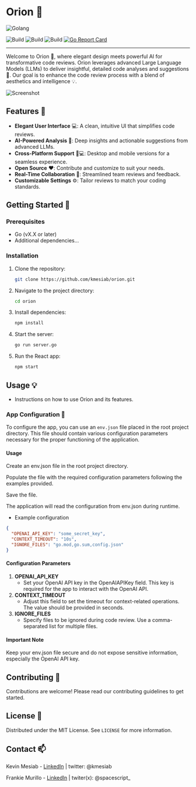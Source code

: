 # Orion 🌌

![Golang](https://img.shields.io/badge/Go-00add8.svg?labelColor=171e21&style=for-the-badge&logo=go)

![Build](https://github.com/kmesiab/orion/actions/workflows/go-build.yml/badge.svg)
![Build](https://github.com/kmesiab/orion/actions/workflows/go-lint.yml/badge.svg)
![Build](https://github.com/kmesiab/orion/actions/workflows/go-test.yml/badge.svg)
[![Go Report Card](https://goreportcard.com/badge/github.com/kmesiab/orion)](https://goreportcard.com/report/github.com/kmesiab/orion)

---

Welcome to Orion 🚀, where elegant design meets powerful AI for transformative
code reviews. Orion leverages advanced Large Language Models (LLMs) to deliver
insightful, detailed code analyses and suggestions 🧠. Our goal is to enhance the
code review process with a blend of aesthetics and intelligence 💡.

![Screenshot](https://github.com/kmesiab/orion/assets/161768/6501c7a5-d49d-41ed-9489-36fa53e0ee3f "Screenshot showing diff view")

## Features 🌟

- **Elegant User Interface** 💻: A clean, intuitive UI that simplifies code
  reviews.
- **AI-Powered Analysis** 🤖: Deep insights and actionable suggestions from
  advanced LLMs.
- **Cross-Platform Support** 📱💻: Desktop and mobile versions for a seamless
  experience.
- **Open Source** ❤️: Contribute and customize to suit your needs.
- **Real-Time Collaboration** 🤝: Streamlined team reviews and feedback.
- **Customizable Settings** ⚙️: Tailor reviews to match your coding standards.

## Getting Started 🚀

### Prerequisites

- Go (vX.X or later)
- Additional dependencies...

### Installation

1. Clone the repository:

   ```bash
   git clone https://github.com/kmesiab/orion.git
   ```

2. Navigate to the project directory:

   ```bash
   cd orion
   ```

3. Install dependencies:

   ```bash
   npm install
   ```

4. Start the server:

   ```bash
   go run server.go
   ```

5. Run the React app:

   ```bash
   npm start
   ```

## Usage 💡

- Instructions on how to use Orion and its features.

### App Configuration 🔨

To configure the app, you can use an `env.json`
file placed in the root project directory.
This file should contain various configuration parameters
necessary for the proper functioning of the application.

#### Usage

Create an env.json file in the root project directory.

Populate the file with the required configuration
parameters following the examples provided.

Save the file.

The application will read the configuration from env.json during runtime.

- Example configuration

```json
{
  "OPENAI_API_KEY": "some_secret_key",
  "CONTEXT_TIMEOUT": "10s",
  "IGNORE_FILES": "go.mod,go.sum,config.json"
}
```

#### Configuration Parameters

1. **OPENAI_API_KEY**
   - Set your OpenAI API key in the OpenAIAPIKey field.
     This key is required for the app to interact with the OpenAI API.
2. **CONTEXT_TIMEOUT**
   - Adjust this field to set the timeout
     for context-related operations. The value should be provided in seconds.
3. **IGNORE_FILES**
   - Specify files to be ignored during code review.
     Use a comma-separated list for multiple files.

#### Important Note

Keep your env.json file secure and do not expose sensitive information,
especially the OpenAI API key.

## Contributing 🤝

Contributions are welcome! Please read our contributing guidelines to get
started.

## License 📜

Distributed under the MIT License. See `LICENSE` for more information.

## Contact 📫

Kevin Mesiab - [LinkedIn](https://linkedin.com/in/kmesiab) | twitter: @kmesiab

Frankie Murillo - [LinkedIn](https://www.linkedin.com/in/frankie-murillo) |
twiter(x): @spacescript\_
